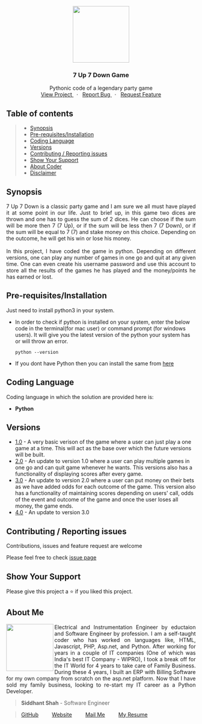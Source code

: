 <p align="center">
    <img src="https://user-images.githubusercontent.com/59141234/71907324-cbf3e880-3191-11ea-98b4-8201e1596b51.png" height="150px" />
</p>
<h3 align="center">
    7 Up 7 Down Game
</h3>
<p align="center">
    Pythonic code of a legendary party game
    <br />
    <a href="https://github.com/siddhantshah1986/Python-Projects/tree/master/Game%20-%207up%207down">
        View Project
    </a>
    &nbsp;&nbsp;·&nbsp;&nbsp;
    <a href="https://github.com/siddhantshah1986/Python-Projects/issues">
        Report Bug
    </a>
    &nbsp;&nbsp;·&nbsp;&nbsp;
    <a href="https://github.com/siddhantshah1986/Python-Projects/issues">
        Request Feature
    </a>
</p>

<!-- Table of Content -->
## Table of contents

> * [Synopsis](#synopsis)
> * [Pre-requisites/Installation](#Pre-requisites/Installation)
> * [Coding Language](#Coding-Language)
> * [Versions](#Versions)
> * [Contributing / Reporting issues](#contributing--reporting-issues) 
> * [Show Your Support](#Show-Your-Support)
> * [About Coder](#about-me)
> * [Disclaimer](#Disclaimer)

<!-- Synopsis -->
## Synopsis
<p align="justify">
    7 Up 7 Down is a classic party game and I am sure we all must have played it at some point in our life. Just to brief up, in this game two dices are thrown and one has to guess the sum of 2  dices. He can choose if the sum will be more then 7 (7 Up), or if the sum will be less then 7 (7 Down), or if the sum will be equal to 7 (7) and stake money on this choice. Depending on the outcome, he will get his win or lose his money. 
    <br /><br />
    In this project, I have coded the game in python. Depending on different versions, one can play any number of games in one go and quit at any given time. One can even create his username password and use this account to store all the results of the games he has played and the money/points he has earned or lost.
</p>

<!-- Pre-requisites and installation required before working on this project -->
## Pre-requisites/Installation
Just need to install python3 in your system.

- In order to check if python is installed on your system, enter the below code in the terminal(for mac user) or command prompt (for windows users). It will give you the latest version of the python your system has or will throw an error.

    `python --version`

- If you dont have Python then you can install the same from [here](https://www.python.org/downloads/)

<!-- Coding Language used in this project -->
## Coding Language
Coding language in which the solution are provided here is:
- **Python**

<!-- Details about the version of this project -->
## Versions
- [1.0](https://github.com/siddhantshah1986/Python-Projects/tree/master/Game%20-%207up%207down/7up-7Down%20Version%201.0) - A very basic verison of the game where a user can just play a one game at a time. This will act as the base over which the future versions will be built.
- [2.0](https://github.com/siddhantshah1986/Python-Projects/tree/master/Game%20-%207up%207down/7up-7down%20Version%202.0) - An update to version 1.0 where a user can play multiple games in one go and can quit game whenever he wants. This versions also has a functionality of displaying scores after every game.
- [3.0](https://github.com/siddhantshah1986/Python-Projects/tree/master/Game%20-%207up%207down/7up-7down%20Version%203.0) - An update to version 2.0 where a user can put money on their bets as we have added odds for each outcome of the game. This version also has a functionality of maintaining scores depending on users' call, odds of the event and outcome of the game and once the user loses all money, the game ends.
- [4.0](https://github.com/siddhantshah1986/Python-Projects/tree/master/Game%20-%207up%207down/7up-7down%20Version%204.0) - An update to version 3.0

<!-- Asking for Contributions and Issues -->
## Contributing / Reporting issues

Contributions, issues and feature request are welcome

Please feel free to check [issue page](https://github.com/siddhantshah1986/Python-Basics/issues)

<!-- Asking for Supports -->
## Show Your Support

Please give this project a :star: if you liked this project.

<!-- Displaying message about me -->
## About Me

<img align="left" src="https://user-images.githubusercontent.com/59141234/71932585-18f1b200-31c6-11ea-9e2a-50bce063de57.png" width="125px">

<p align="justify">
    Electrical and Instrumentation Engineer by eductaion and Software Engineer by profession. I am a self-taught coder who has worked on languages like, HTML, Javascript, PHP, Asp.net, and Python. After working for years in a couple of IT companies (One of which was India's best IT Company - WIPRO), I took a break off for the IT World for 4 years to take care of Family Business. During these 4 years, I built an ERP with Billing Software for my own company from scratch on the asp.net platform. Now that I have sold my family business, looking to re-start my IT career as a Python Developer.
</p>

> **Siddhant Shah** - Software Engineer

>[GitHub](https://gist.github.com/siddhantshah1986 "Siddhant Git Hub")
&emsp;&emsp;
[Website](https://gist.github.com/siddhantshah1986 "Siddhant Website")
&emsp;&emsp;
[Mail Me](mailto:siddhant.shah.1986@gmail.com "siddhant.shah.1986@gmail.com")
&emsp;&emsp;
[My Resume](mailto:siddhant.shah.1986@gmail.com "siddhant.shah.1986@gmail.com")
